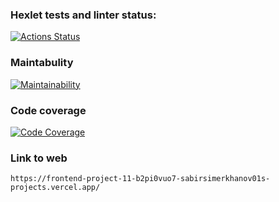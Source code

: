 ### Hexlet tests and linter status:
[![Actions Status](https://github.com/camelCalm/frontend-project-11/actions/workflows/hexlet-check.yml/badge.svg)](https://github.com/camelCalm/frontend-project-11/actions)

### Maintabulity
[![Maintainability](https://qlty.sh/badges/dcc3fbb9-9624-45a1-bce1-84b2bbf00a75/maintainability.svg)](https://qlty.sh/gh/camelCalm/projects/frontend-project-11)

### Code coverage
[![Code Coverage](https://qlty.sh/badges/dcc3fbb9-9624-45a1-bce1-84b2bbf00a75/test_coverage.svg)](https://qlty.sh/gh/camelCalm/projects/frontend-project-11)

### Link to web
```
https://frontend-project-11-b2pi0vuo7-sabirsimerkhanov01s-projects.vercel.app/
```